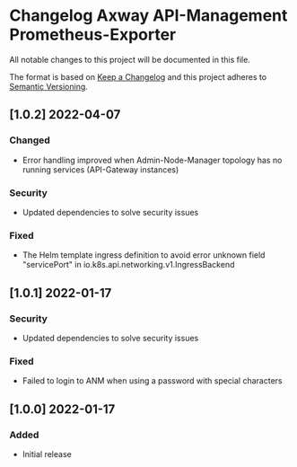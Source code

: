 # Changelog Axway API-Management Prometheus-Exporter
All notable changes to this project will be documented in this file.

The format is based on [Keep a Changelog](http://keepachangelog.com/)
and this project adheres to [Semantic Versioning](http://semver.org/).

## [1.0.2] 2022-04-07

### Changed
- Error handling improved when Admin-Node-Manager topology has no running services (API-Gateway instances)

### Security
- Updated dependencies to solve security issues

### Fixed
- The Helm template ingress definition to avoid error unknown field "servicePort" in io.k8s.api.networking.v1.IngressBackend

## [1.0.1] 2022-01-17

### Security
- Updated dependencies to solve security issues

### Fixed
- Failed to login to ANM when using a password with special characters

## [1.0.0] 2022-01-17

### Added
- Initial release